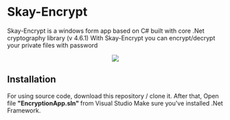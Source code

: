 # Skay-Encrypt
Skay-Encrypt is a windows form app based on C# built with core .Net cryptography library (v 4.6.1)
With Skay-Encrypt you can encrypt/decrypt your private files with password

<p align="center">
  <img src = "https://i.ibb.co/By4ksNY/app-SS.png"\>
</p>

## Installation
For using source code, download this repository / clone it. 
After that, Open file <b> "EncryptionApp.sln" </b> from Visual Studio
Make sure you've installed .Net Framework.

